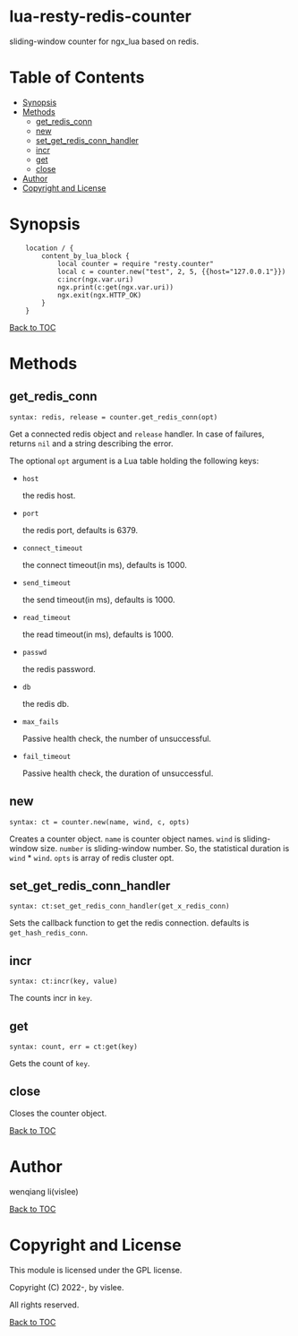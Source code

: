 # lua-resty-redis-counter
sliding-window counter for ngx_lua based on redis.

Table of Contents
=================

* [Synopsis](#synopsis)
* [Methods](#methods)
    * [get_redis_conn](#get_redis_conn)
    * [new](#new)
    * [set_get_redis_conn_handler](#set_get_redis_conn_handler)
    * [incr](#incr)
    * [get](#get)
    * [close](#close)
* [Author](#author)
* [Copyright and License](#copyright-and-license)

Synopsis
========

```nginx
    location / {
        content_by_lua_block {
            local counter = require "resty.counter"
            local c = counter.new("test", 2, 5, {{host="127.0.0.1"}})
            c:incr(ngx.var.uri)
            ngx.print(c:get(ngx.var.uri))
            ngx.exit(ngx.HTTP_OK)
        }
    }
```


[Back to TOC](#table-of-contents)


Methods
=======


get_redis_conn
--------------
`syntax: redis, release = counter.get_redis_conn(opt)`

Get a connected redis object and `release` handler.
In case of failures, returns `nil` and a string describing the error.

The optional `opt` argument is a Lua table holding the following keys:

* `host`

	the redis host.

* `port`

	the redis port, defaults is 6379.

* `connect_timeout`

	the connect timeout(in ms), defaults is 1000.

* `send_timeout`

	the send timeout(in ms), defaults is 1000.

* `read_timeout`

	the read timeout(in ms), defaults is 1000.

* `passwd`

	the redis password.

* `db`

	the redis db.

* `max_fails`

	Passive health check, the number of unsuccessful.

* `fail_timeout`

	Passive health check, the duration of unsuccessful.


new
---
`syntax: ct = counter.new(name, wind, c, opts)`

Creates a counter object.
`name` is counter object names.
`wind` is sliding-window size. `number` is sliding-window number. So, the statistical duration is `wind` * `wind`.
`opts` is array of redis cluster opt.


set_get_redis_conn_handler
--------------------------
`syntax: ct:set_get_redis_conn_handler(get_x_redis_conn)`


Sets the callback function to get the redis connection. defaults is `get_hash_redis_conn`.


incr
----
`syntax: ct:incr(key, value)`

The counts incr in `key`.


get
---
`syntax: count, err = ct:get(key)`

Gets the count of `key`.


close
-----

Closes the counter object.


[Back to TOC](#table-of-contents)


Author
======

wenqiang li(vislee)

[Back to TOC](#table-of-contents)



Copyright and License
=====================

This module is licensed under the GPL license.

Copyright (C) 2022-, by vislee.

All rights reserved.

[Back to TOC](#table-of-contents)
